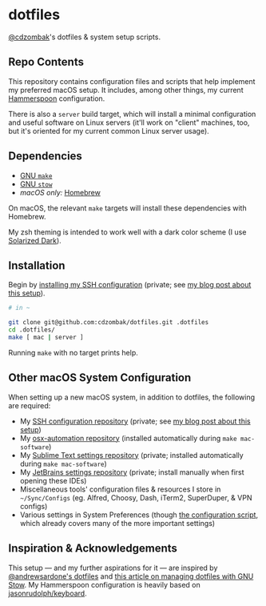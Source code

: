 # dotfiles

[@cdzombak](https://github.com/cdzombak/)'s dotfiles & system setup scripts.

## Repo Contents

This repository contains configuration files and scripts that help implement my preferred macOS setup. It includes, among other things, my current [Hammerspoon](http://www.hammerspoon.org) configuration.

There is also a `server` build target, which will install a minimal configuration and useful software on Linux servers (it'll work on "client" machines, too, but it's oriented for my current common Linux server usage).

## Dependencies

* [GNU `make`](https://www.gnu.org/software/make/)
* [GNU `stow`](https://www.gnu.org/software/stow/)
* *macOS only:* [Homebrew](https://brew.sh)

On macOS, the relevant `make` targets will install these dependencies with Homebrew.

My zsh theming is intended to work well with a dark color scheme (I use [Solarized Dark](https://github.com/altercation/solarized/tree/master/iterm2-colors-solarized)).

## Installation

Begin by [installing my SSH configuration](https://github.com/cdzombak/sshconfig/blob/master/README.md#installation) (private; see [my blog post about this setup](https://www.dzombak.com/blog/2021/02/Securing-my-personal-SSH-infrastructure-with-Yubikeys.html)).

```bash
# in ~

git clone git@github.com:cdzombak/dotfiles.git .dotfiles
cd .dotfiles/
make [ mac | server ]
```

Running `make` with no target prints help.

## Other macOS System Configuration

When setting up a new macOS system, in addition to dotfiles, the following are required:

* My [SSH configuration repository](https://github.com/cdzombak/sshconfig) (private; see [my blog post about this setup](https://www.dzombak.com/blog/2021/02/Securing-my-personal-SSH-infrastructure-with-Yubikeys.html))
* My [osx-automation repository](https://github.com/cdzombak/osx-automation/tree/edbc14b506e1b31b9a86e7298fb7c343d81fc289) (installed automatically during `make mac-software`)
* My [Sublime Text settings repository](https://github.com/cdzombak/sublime-text-config) (private; installed automatically during `make mac-software`)
* My [JetBrains settings repository](https://github.com/cdzombak/intellij-settings) (private; install manually when first opening these IDEs)
* Miscellaneous tools' configuration files & resources I store in `~/Sync/Configs` (eg. Alfred, Choosy, Dash, iTerm2, SuperDuper, & VPN configs)
* Various settings in System Preferences (though [the configuration script](https://github.com/cdzombak/dotfiles/blob/master/macos-configure.sh), which already covers many of the more important settings)

## Inspiration & Acknowledgements

This setup — and my further aspirations for it — are inspired by [@andrewsardone's dotfiles](https://github.com/andrewsardone/dotfiles) and [this article on managing dotfiles with GNU Stow](http://brandon.invergo.net/news/2012-05-26-using-gnu-stow-to-manage-your-dotfiles.html). My Hammerspoon configuration is heavily based on [jasonrudolph/keyboard](https://github.com/jasonrudolph/keyboard).
